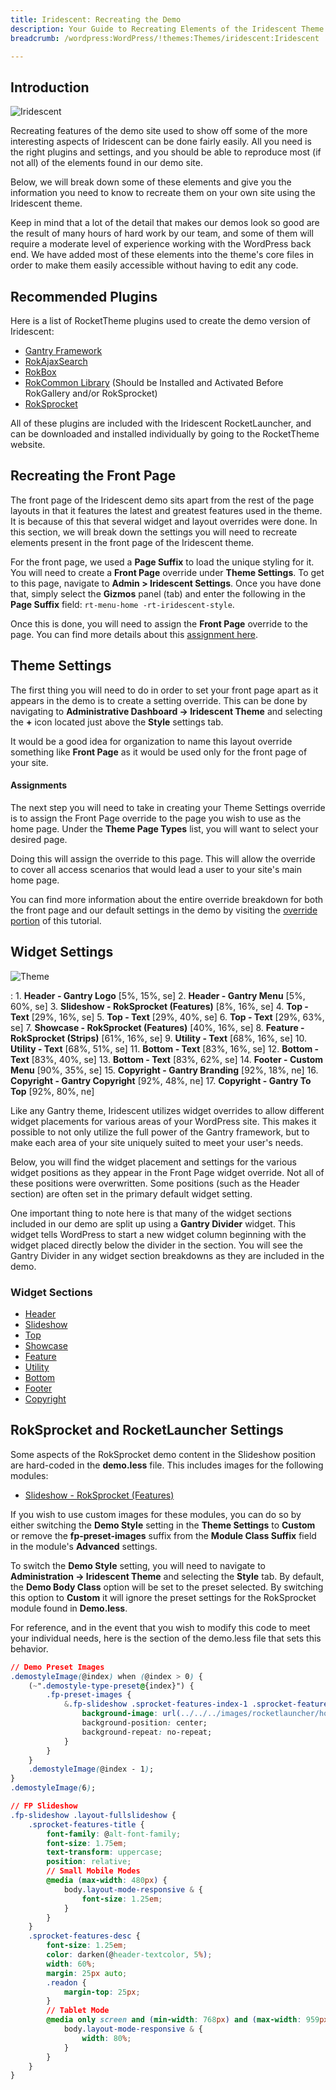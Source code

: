 ```yaml
---
title: Iridescent: Recreating the Demo
description: Your Guide to Recreating Elements of the Iridescent Theme for WordPress
breadcrumb: /wordpress:WordPress/!themes:Themes/iridescent:Iridescent

---
```


Introduction
-----

![Iridescent](assets/iridescent.jpeg)

Recreating features of the demo site used to show off some of the more interesting aspects of Iridescent can be done fairly easily. All you need is the right plugins and settings, and you should be able to reproduce most (if not all) of the elements found in our demo site.

Below, we will break down some of these elements and give you the information you need to know to recreate them on your own site using the Iridescent theme.

Keep in mind that a lot of the detail that makes our demos look so good are the result of many hours of hard work by our team, and some of them will require a moderate level of experience working with the WordPress back end. We have added most of these elements into the theme's core files in order to make them easily accessible without having to edit any code.

Recommended Plugins
-----

Here is a list of RocketTheme plugins used to create the demo version of Iridescent:

* [Gantry Framework](http://gantry.org/downloads)
* [RokAjaxSearch](http://www.rockettheme.com/wordpress/plugins/rokajaxsearch)
* [RokBox](http://www.rockettheme.com/wordpress/plugins/rokbox)
* [RokCommon Library](http://www.rockettheme.com/wordpress/plugins/rokutilities) (Should be Installed and Activated Before RokGallery and/or RokSprocket)
* [RokSprocket](../../plugins/roksprocket/)

All of these plugins are included with the Iridescent RocketLauncher, and can be downloaded and installed individually by going to the RocketTheme website.

Recreating the Front Page
-----

The front page of the Iridescent demo sits apart from the rest of the page layouts in that it features the latest and greatest features used in the theme. It is because of this that several widget and layout overrides were done. In this section, we will break down the settings you will need to recreate elements present in the front page of the Iridescent theme.

For the front page, we used a **Page Suffix** to load the unique styling for it. You will need to create a **Front Page** override under **Theme Settings**. To get to this page, navigate to **Admin > Iridescent Settings**. Once you have done that, simply select the **Gizmos** panel (tab) and enter the following in the **Page Suffix** field: `rt-menu-home -rt-iridescent-style`. 

Once this is done, you will need to assign the **Front Page** override to the page. You can find more details about this [assignment here](demo_override.md#assignments).

Theme Settings
-----

The first thing you will need to do in order to set your front page apart as it appears in the demo is to create a setting override. This can be done by navigating to **Administrative Dashboard -> Iridescent Theme** and selecting the **+** icon located just above the **Style** settings tab.

It would be a good idea for organization to name this layout override something like **Front Page** as it would be used only for the front page of your site.

#### Assignments

The next step you will need to take in creating your Theme Settings override is to assign the Front Page override to the page you wish to use as the home page. Under the **Theme Page Types** list, you will want to select your desired page.

Doing this will assign the override to this page. This will allow the override to cover all access scenarios that would lead a user to your site's main home page.

You can find more information about the entire override breakdown for both the front page and our default settings in the demo by visiting the [override portion](demo_override.md) of this tutorial.

Widget Settings
-----

![Theme](assets/iridescent2.jpeg)

:   1. **Header - Gantry Logo** [5%, 15%, se]
    2. **Header - Gantry Menu** [5%, 60%, se]
    3. **Slideshow - RokSprocket (Features)**  [8%, 16%, se]
    4. **Top - Text**  [29%, 16%, se]
    5. **Top - Text**  [29%, 40%, se]
    6. **Top - Text**  [29%, 63%, se]
    7. **Showcase - RokSprocket (Features)**  [40%, 16%, se]
    8. **Feature - RokSprocket (Strips)**  [61%, 16%, se]
    9. **Utility - Text** [68%, 16%, se]
    10. **Utility - Text** [68%, 51%, se]
    11. **Bottom - Text** [83%, 16%, se]
    12. **Bottom - Text** [83%, 40%, se]
    13. **Bottom - Text** [83%, 62%, se]
    14. **Footer - Custom Menu** [90%, 35%, se]
    15. **Copyright - Gantry Branding** [92%, 18%, ne]
    16. **Copyright - Gantry Copyright** [92%, 48%, ne]
    17. **Copyright - Gantry To Top** [92%, 80%, ne]

Like any Gantry theme, Iridescent utilizes widget overrides to allow different widget placements for various areas of your WordPress site. This makes it possible to not only utilize the full power of the Gantry framework, but to make each area of your site uniquely suited to meet your user's needs.

Below, you will find the widget placement and settings for the various widget positions as they appear in the Front Page widget override. Not all of these positions were overwritten. Some positions (such as the Header section) are often set in the primary default widget setting.

One important thing to note here is that many of the widget sections included in our demo are split up using a **Gantry Divider** widget. This widget tells WordPress to start a new widget column beginning with the widget placed directly below the divider in the section. You will see the Gantry Divider in any widget section breakdowns as they are included in the demo.

### Widget Sections

* [Header](demo_header.md)
* [Slideshow](demo_slideshow.md)
* [Top](demo_top.md)
* [Showcase](demo_showcase.md)
* [Feature](demo_feature.md)
* [Utility](demo_utility.md)
* [Bottom](demo_bottom.md)
* [Footer](demo_footer.md)
* [Copyright](demo_copyright.md)

RokSprocket and RocketLauncher Settings
------

Some aspects of the RokSprocket demo content in the Slideshow position are hard-coded in the **demo.less** file. This includes images for the following modules:

* [Slideshow - RokSprocket (Features)](demo_slideshow.md)

If you wish to use custom images for these modules, you can do so by either switching the **Demo Style** setting in the **Theme Settings** to **Custom** or remove the **fp-preset-images** suffix from the **Module Class Suffix** field in the module's **Advanced** settings. 

To switch the **Demo Style** setting, you will need to navigate to **Administration -> Iridescent Theme** and selecting the **Style** tab. By default, the **Demo Body Class** option will be set to the preset selected. By switching this option to **Custom** it will ignore the preset settings for the RokSprocket module found in **Demo.less**.

For reference, and in the event that you wish to modify this code to meet your individual needs, here is the section of the demo.less file that sets this behavior.

~~~ .css
// Demo Preset Images
.demostyleImage(@index) when (@index > 0) {
    (~".demostyle-type-preset@{index}") {
        .fp-preset-images {
            &.fp-slideshow .sprocket-features-index-1 .sprocket-features-img-container.sprocket-fullslideshow-image, {
                background-image: url(../../../images/rocketlauncher/home/fp-slideshow/img-01-preset-@{index}.jpg) !important;
                background-position: center;
                background-repeat: no-repeat;
            }
        }
    }
    .demostyleImage(@index - 1);
}
.demostyleImage(6);

// FP Slideshow
.fp-slideshow .layout-fullslideshow {
    .sprocket-features-title {
        font-family: @alt-font-family;
        font-size: 1.75em;
        text-transform: uppercase;
        position: relative;
        // Small Mobile Modes
        @media (max-width: 480px) {
            body.layout-mode-responsive & {
                font-size: 1.25em;
            }
        }
    }
    .sprocket-features-desc {
        font-size: 1.25em;
        color: darken(@header-textcolor, 5%);
        width: 60%;
        margin: 25px auto;
        .readon {
            margin-top: 25px;
        }
        // Tablet Mode
        @media only screen and (min-width: 768px) and (max-width: 959px) {
            body.layout-mode-responsive & {
                width: 80%;
            }
        }
    }
}
~~~
